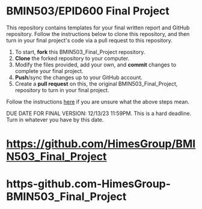 # BMIN503/EPID600 Final Project

This repository contains templates for your final written report and GitHub repository. Follow the instructions below to clone this repository, and then turn in your final project's code via a pull request to this repository.

1. To start, **fork** this BMIN503_Final_Project repository.
1. **Clone** the forked repository to your computer.
1. Modify the files provided, add your own, and **commit** changes to complete your final project.
1. **Push**/sync the changes up to your GitHub account.
1. Create a **pull request** on this, the original BMIN503_Final_Project, repository to turn in your final project.


Follow the instructions [here][forking] if you are unsure what the above steps mean.

DUE DATE FOR FINAL VERSION: 12/13/23 11:59PM. This is a hard deadline. Turn in whatever you have by this date.


<!-- Links -->
[forking]: https://guides.github.com/activities/forking/

# https://github.com/HimesGroup/BMIN503_Final_Project
# https-github.com-HimesGroup-BMIN503_Final_Project
